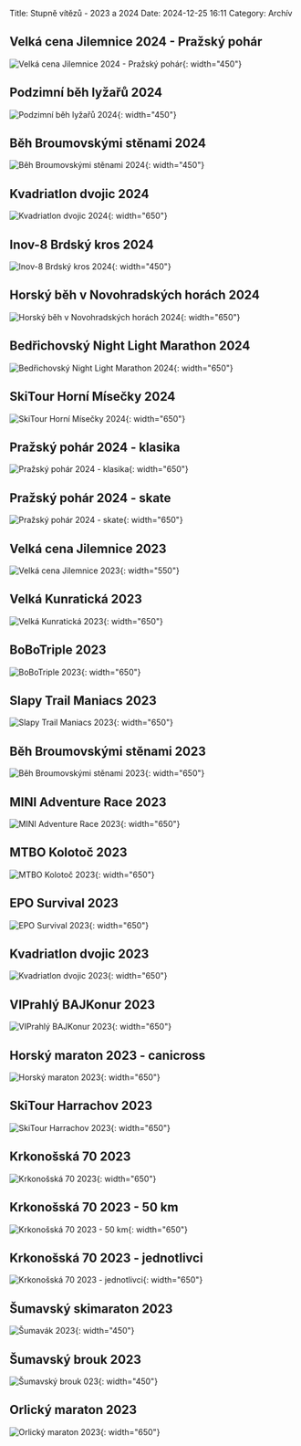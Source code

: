 Title: Stupně vítězů - 2023 a 2024
Date: 2024-12-25 16:11
Category: Archív

Velká cena Jilemnice 2024 - Pražský pohár
-----------------------------------------

![Velká cena Jilemnice 2024 - Pražský pohár]({static}/static/archiv/stupne-vitezu-2023-2024/velka-cena-jilemnice-2024.jpg){: width="450"}

Podzimní běh lyžařů 2024
------------------------

![Podzimní běh lyžařů 2024]({static}/static/archiv/stupne-vitezu-2023-2024/podzimni-beh-lyzaru-2024.jpg){: width="450"}

Běh Broumovskými stěnami 2024
-----------------------------

![Běh Broumovskými stěnami 2024]({static}/static/archiv/stupne-vitezu-2023-2024/beh-broumovskymi-stenami-2024.jpg){: width="450"}


Kvadriatlon dvojic 2024
-----------------------

![Kvadriatlon dvojic 2024]({static}/static/archiv/stupne-vitezu-2023-2024/kvadriatlon-dvojic-2024.jpg){: width="650"}

Inov-8 Brdský kros 2024
-----------------------

![Inov-8 Brdský kros 2024]({static}/static/archiv/stupne-vitezu-2023-2024/brdsky-kros-2024.jpg){: width="450"}

Horský běh v Novohradských horách 2024
--------------------------------------

![Horský běh v Novohradských horách 2024]({static}/static/archiv/stupne-vitezu-2023-2024/horsky-beh-2024.jpg){: width="650"}

Bedřichovský Night Light Marathon 2024
--------------------------------------

![Bedřichovský Night Light Marathon 2024]({static}/static/archiv/stupne-vitezu-2023-2024/bedrichovsky-nlm-2024.jpg){: width="650"}

SkiTour Horní Mísečky 2024
--------------------------

![SkiTour Horní Mísečky 2024]({static}/static/archiv/stupne-vitezu-2023-2024/ski-tour-horni-misecky-2024.jpg){: width="650"}

Pražský pohár 2024 - klasika
----------------------------

![Pražský pohár 2024 - klasika]({static}/static/archiv/stupne-vitezu-2023-2024/prazsky-pohar-2024-klasika.jpg){: width="650"}

Pražský pohár 2024 - skate
--------------------------

![Pražský pohár 2024 - skate]({static}/static/archiv/stupne-vitezu-2023-2024/prazsky-pohar-2024-skate.jpg){: width="650"}

Velká cena Jilemnice 2023
-------------------------

![Velká cena Jilemnice 2023]({static}/static/archiv/stupne-vitezu-2023-2024/velka-cena-jilemnice-2023.jpg){: width="550"}

Velká Kunratická 2023
---------------------

![Velká Kunratická 2023]({static}/static/archiv/stupne-vitezu-2023-2024/velka-kunraticka-2023.jpg){: width="650"}

BoBoTriple 2023
---------------

![BoBoTriple 2023]({static}/static/archiv/stupne-vitezu-2023-2024/bobotriple-2023.jpg){: width="650"}

Slapy Trail Maniacs 2023
------------------------

![Slapy Trail Maniacs 2023]({static}/static/archiv/stupne-vitezu-2023-2024/slapy-trail-maniacs-2023.jpg){: width="650"}

Běh Broumovskými stěnami 2023
-----------------------------

![Běh Broumovskými stěnami 2023]({static}/static/archiv/stupne-vitezu-2023-2024/beh-broumovskymi-stenami-2023.jpg){: width="650"}

MINI Adventure Race 2023
------------------------

![MINI Adventure Race 2023]({static}/static/archiv/stupne-vitezu-2023-2024/mini-adventure-race-2023.jpg){: width="650"}

MTBO Kolotoč 2023
-----------------

![MTBO Kolotoč 2023]({static}/static/archiv/stupne-vitezu-2023-2024/mtbo-kolotoc-2023.jpg){: width="650"}

EPO Survival 2023
-----------------

![EPO Survival 2023]({static}/static/archiv/stupne-vitezu-2023-2024/epo-survival-2023.jpg){: width="650"}

Kvadriatlon dvojic 2023
-----------------------

![Kvadriatlon dvojic 2023]({static}/static/archiv/stupne-vitezu-2023-2024/kvadriatlon-dvojic-2023.jpg){: width="650"}

VIPrahlý BAJKonur 2023
----------------------

![VIPrahlý BAJKonur 2023]({static}/static/archiv/stupne-vitezu-2023-2024/viprahly-bajkonur-2023.jpg){: width="650"}

Horský maraton 2023 - canicross
-------------------------------

![Horský maraton 2023]({static}/static/archiv/stupne-vitezu-2023-2024/horsky-maraton-2023.jpg){: width="650"}

SkiTour Harrachov 2023
----------------------

![SkiTour Harrachov 2023]({static}/static/archiv/stupne-vitezu-2023-2024/ski-tour-harrachov-2023.jpg){: width="650"}

Krkonošská 70 2023
------------------

![Krkonošská 70 2023]({static}/static/archiv/stupne-vitezu-2023-2024/krkonosska-70-2023.jpg){: width="650"}

Krkonošská 70 2023 - 50 km
--------------------------

![Krkonošská 70 2023 - 50 km]({static}/static/archiv/stupne-vitezu-2023-2024/krkonosska-70-2023-50-km.jpg){: width="650"}

Krkonošská 70 2023 - jednotlivci
--------------------------------

![Krkonošská 70 2023 - jednotlivci]({static}/static/archiv/stupne-vitezu-2023-2024/krkonosska-70-2023-jednotlivci.jpg){: width="650"}

Šumavský skimaraton 2023
------------------------

![Šumavák 2023]({static}/static/archiv/stupne-vitezu-2023-2024/sumavak-2023.jpg){: width="450"}

Šumavský brouk 2023
-------------------

![Šumavský brouk 023]({static}/static/archiv/stupne-vitezu-2023-2024/sumavsky-brouk-2023.jpg){: width="450"}

Orlický maraton 2023
--------------------

![Orlický maraton 2023]({static}/static/archiv/stupne-vitezu-2023-2024/orlicky-maraton-2023.jpg){: width="650"}
